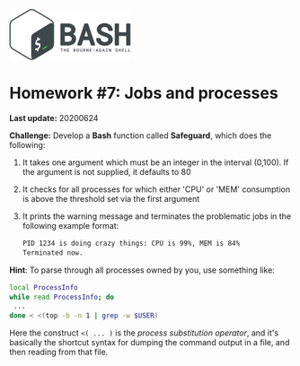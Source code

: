 ![](bash_logo.png)

# Homework #7: Jobs and processes

**Last update:** 20200624

**Challenge:** Develop a **Bash** function called **Safeguard**, which does the following:  

1. It takes one argument which must be an integer in the interval (0,100). If the argument is not supplied, it defaults to 80   

2. It checks for all processes for which either 'CPU' or 'MEM' consumption is above the threshold set via the first argument

3. It prints the warning message and terminates the problematic jobs in the following example format:

   ```bash
   PID 1234 is doing crazy things: CPU is 99%, MEM is 84%
   Terminated now.  
   ```

**Hint**: To parse through all processes owned by you, use something like:

```bash
local ProcessInfo
while read ProcessInfo; do
 ...  
done < <(top -b -n 1 | grep -w $USER)
```

Here the construct ```<( ... )``` is the _process substitution operator_, and it's basically the shortcut syntax for dumping the command output in a file, and then reading from that file.



